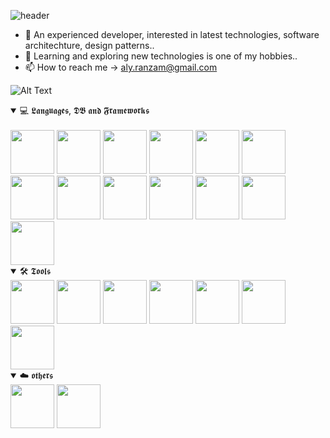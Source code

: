 ![header](https://capsule-render.vercel.app/api?height=400&text=Hello%20World!&desc=I%27m%20Ranjam&animation=twinkling&fontColor=000000&color=gradient&customColorList=0,,2,5,30)
- 🧠 An experienced developer, interested in latest technologies, software architechture, design patterns..
- 🌱 Learning and exploring new technologies is one of my hobbies..
- 📫 How to reach me -> aly.ranzam@gmail.com


![Alt Text](https://media0.giphy.com/media/v1.Y2lkPTc5MGI3NjExam5mY2ZnNGNuYnkxdXoyaHhhYzh0cmZuMm56MmRhcDg1bzd1cWRnYyZlcD12MV9pbnRlcm5hbF9naWZfYnlfaWQmY3Q9Zw/PZbXEcP6nadmoSjCua/giphy.gif)


<details open>
<summary>💻 𝕷𝖆𝖓𝖌𝖚𝖆𝖌𝖊𝖘, 𝕯𝕭 𝖆𝖓𝖉 𝕱𝖗𝖆𝖒𝖊𝖜𝖔𝖗𝖐𝖘</summary>
<br>
<img src="https://cdn.jsdelivr.net/gh/devicons/devicon/icons/html5/html5-original-wordmark.svg" height="70" width="70"/>
<img src="https://cdn.jsdelivr.net/gh/devicons/devicon/icons/css3/css3-original-wordmark.svg" height="70" width="70"/>
<img src="https://cdn.jsdelivr.net/gh/devicons/devicon/icons/react/react-original.svg" height="70" width="70" />
<img src="https://cdn.jsdelivr.net/gh/devicons/devicon/icons/nodejs/nodejs-original.svg" height="70" width="70" />
<img src="https://cdn.jsdelivr.net/gh/devicons/devicon/icons/javascript/javascript-original.svg" height="70" width="70"/>
<img src="https://cdn.jsdelivr.net/gh/devicons/devicon/icons/typescript/typescript-original.svg" height="70" width="70"/>
<img src="https://cdn.jsdelivr.net/gh/devicons/devicon/icons/dotnetcore/dotnetcore-original.svg" height="70" width="70" />
<img src="https://cdn.jsdelivr.net/gh/devicons/devicon/icons/csharp/csharp-original.svg" height="70" width="70"/>
<img src="https://cdn.jsdelivr.net/gh/devicons/devicon/icons/bootstrap/bootstrap-plain-wordmark.svg" height="70" width="70"/>
<img src="https://cdn.jsdelivr.net/gh/devicons/devicon/icons/materialui/materialui-original.svg" height="70" width="70" />  
<img src="https://cdn.jsdelivr.net/gh/devicons/devicon/icons/microsoftsqlserver/microsoftsqlserver-plain-wordmark.svg" height="70" width="70"/>
<img src="https://cdn.jsdelivr.net/gh/devicons/devicon/icons/graphql/graphql-plain-wordmark.svg" height="70" width="70"/>
  <img src="https://cdn.jsdelivr.net/gh/devicons/devicon/icons/mongodb/mongodb-original.svg" height="70" width="70"/>
</details>

<details open>
<summary>🛠 𝕿𝖔𝖔𝖑𝖘</summary>
<img src="https://cdn.jsdelivr.net/gh/devicons/devicon/icons/visualstudio/visualstudio-plain.svg" height="70" width="70"/>
  <img src="https://cdn.jsdelivr.net/gh/devicons/devicon/icons/git/git-original-wordmark.svg" height="70" width="70"/>
<img src="https://cdn.jsdelivr.net/gh/devicons/devicon/icons/atom/atom-original.svg" height="70" width="70"/>
<img src="https://cdn.jsdelivr.net/gh/devicons/devicon/icons/vscode/vscode-original.svg" height="70" width="70"/>
  <img src="https://cdn.jsdelivr.net/gh/devicons/devicon/icons/mocha/mocha-plain.svg" height="70" width="70"/>
  <img src="https://cdn.jsdelivr.net/gh/devicons/devicon/icons/bash/bash-original.svg" height="70" width="70"/>
  <img src="https://cdn.jsdelivr.net/gh/devicons/devicon/icons/filezilla/filezilla-plain-wordmark.svg" height="70" width="70" />
</details>

<details open>
  <summary>☁️ 𝖔𝖙𝖍𝖊𝖗𝖘</summary>
    <img src="https://cdn.jsdelivr.net/gh/devicons/devicon/icons/azure/azure-original-wordmark.svg" height="70" width="70"/>
  <img src="https://cdn.jsdelivr.net/gh/devicons/devicon/icons/heroku/heroku-original-wordmark.svg" height="70" width="70"/>

  </details>
<!---
ryanzam/ryanzam is a ✨ special ✨ repository because its `README.md` (this file) appears on your GitHub profile.
You can click the Preview link to take a look at your changes.
--->
